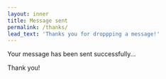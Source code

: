```yaml
---
layout: inner
title: Message sent
permalink: /thanks/
lead_text: 'Thanks you for droppping a message!'
---
```


Your message has been sent successfully...

Thank you!
